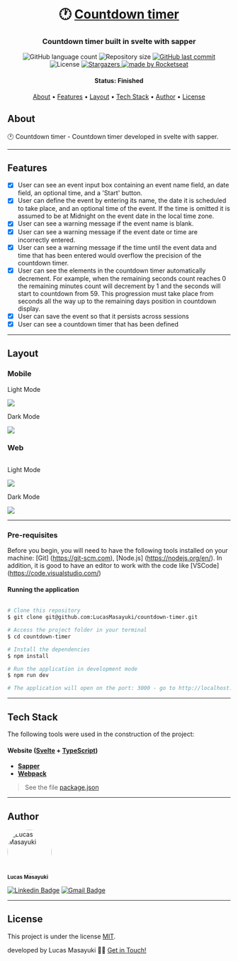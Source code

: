 <h1 align="center">
   🕐	<a href="#"> Countdown timer </a>
</h1>

<h3 align="center">
  Countdown timer built in svelte with sapper
</h3>

<p align="center">
  <img alt="GitHub language count" src="https://img.shields.io/github/languages/count/LucasMasayuki/countdown-timer?color=%2304D361">

  <img alt="Repository size" src="https://img.shields.io/github/repo-size/LucasMasayuki/countdown-timer">
  
  <a href="https://github.com/LucasMasayuki/countdown-timer/commits/master">
    <img alt="GitHub last commit" src="https://img.shields.io/github/last-commit/LucasMasayuki/countdown-timer">
  </a>
    
   <img alt="License" src="https://img.shields.io/github/license/LucasMasayuki/countdown-timer">
   <a href="https://github.com/LucasMasayuki/countdown-timer/stargazers">
    <img alt="Stargazers" src="https://img.shields.io/github/stars/LucasMasayuki/countdown-timer?style=social">
  </a>

  <a href="https://rocketseat.com.br">
    <img alt="made by Rocketseat" src="https://img.shields.io/badge/made%20by-Lucas Masayuki-%237519C1">
  </a>
</p>


<h4 align="center"> 
	 Status: Finished
</h4>

<p align="center">
 <a href="#about">About</a> •
 <a href="#features">Features</a> •
 <a href="#layout">Layout</a> • 
 <a href="#tech-stack">Tech Stack</a> • 
 <a href="#author">Author</a> • 
 <a href="#user-content-license">License</a>

</p>

## About

 🕐 Countdown timer - Countdown timer developed in svelte with sapper.

---

## Features
 
- [x] User can see an event input box containing an event name field, an date field, an optional time, and a 'Start' button.
- [x] User can define the event by entering its name, the date it is scheduled to take place, and an optional time of the event. If the time is omitted it is assumed to be at Midnight on the event date in the local time zone.
- [x] User can see a warning message if the event name is blank.
- [x] User can see a warning message if the event date or time are incorrectly entered.
- [x] User can see a warning message if the time until the event data and time that has been entered would overflow the precision of the countdown timer.
- [x] User can see the elements in the countdown timer automatically decrement. For example, when the remaining seconds count reaches 0 the remaining minutes count will decrement by 1 and the seconds will start to countdown from 59. This progression must take place from seconds all the way up to the remaining days position in countdown display.
- [x] User can save the event so that it persists across sessions
- [x] User can see a countdown timer that has been defined

---

## Layout

### Mobile

<p align="center">
  <p>Light Mode</p>
  
  <img src="https://user-images.githubusercontent.com/30118832/122001196-5298f600-cd86-11eb-9350-8c581b1f1540.png">
  
  <p>Dark Mode</p>
  
  <img src="https://user-images.githubusercontent.com/30118832/122001128-3d23cc00-cd86-11eb-8fbb-7772263de00e.png">
</p>

### Web

<p align="center" style="display: flex; align-items: flex-start; justify-content: center;">
  <p>Light Mode</p>
  
  <img src="https://user-images.githubusercontent.com/30118832/122000903-ea4a1480-cd85-11eb-9d2f-f369b2234250.png">
  
  <p>Dark Mode</p>
  
  <img src="https://user-images.githubusercontent.com/30118832/122000867-dd2d2580-cd85-11eb-8085-113ddbe5d9e9.png">
</p>

---


### Pre-requisites

Before you begin, you will need to have the following tools installed on your machine:
[Git] (https://git-scm.com), [Node.js] (https://nodejs.org/en/).
In addition, it is good to have an editor to work with the code like [VSCode] (https://code.visualstudio.com/)

#### Running the application

```bash

# Clone this repository
$ git clone git@github.com:LucasMasayuki/countdown-timer.git

# Access the project folder in your terminal
$ cd countdown-timer

# Install the dependencies
$ npm install

# Run the application in development mode
$ npm run dev

# The application will open on the port: 3000 - go to http://localhost:3000

```

---

## Tech Stack

The following tools were used in the construction of the project:

#### **Website**  ([Svelte](https://svelte.dev/)  +  [TypeScript](https://www.typescriptlang.org/))

-   **[Sapper](https://sapper.svelte.dev/)**
-   **[Webpack](https://webpack.js.org/)**

> See the file  [package.json](https://github.com/LucasMasayuki/countdown-timer/package.json)

---

## Author

 <img style="border-radius: 50%; height:100px;" src="https://user-images.githubusercontent.com/30118832/122002927-c1774e80-cd88-11eb-8a1f-c5361fb01435.jpg" width="100px;" alt="Lucas Masayuki"/>
 <br />
 <sub><b>Lucas Masayuki</b></sub>
 <br />

[![Linkedin Badge](https://img.shields.io/badge/-Lucas-blue?style=flat-square&logo=Linkedin&logoColor=white&link=https://www.linkedin.com/in/lucastamaribuchi/)](https://www.linkedin.com/in/lucastamaribuchi/) 
[![Gmail Badge](https://img.shields.io/badge/-lutamaribuchi@gmail.com-c14438?style=flat-square&logo=Gmail&logoColor=white&link=mailto:lutamaribuchi@gmail.com)](mailto:lutamaribucchi@gmail.com)

---

## License

This project is under the license [MIT](./LICENSE).

developed by Lucas Masayuki 👋🏽 [Get in Touch!](Https://www.linkedin.com/in/lucastamaribuchi/)
